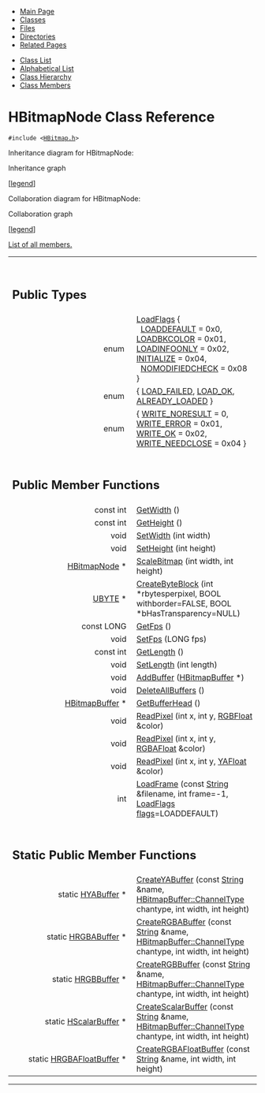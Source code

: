 <div class="tabs">

- [Main Page](index.md)
- <span id="current">[Classes](annotated.md)</span>
- [Files](files.md)
- [Directories](dirs.md)
- [Related Pages](pages.md)

</div>

<div class="tabs">

- [Class List](annotated.md)
- [Alphabetical List](classes.md)
- [Class Hierarchy](hierarchy.md)
- [Class Members](functions.md)

</div>

# HBitmapNode Class Reference

`#include <`<a href="HBitmap_8h-source.md" class="el"><code>HBitmap.h</code></a>`>`

Inheritance diagram for HBitmapNode:

<span class="image placeholder" original-image-src="classHBitmapNode__inherit__graph.gif" original-image-title="" border="0" usemap="#HBitmapNode__inherit__map">Inheritance graph</span>

\[[legend](graph_legend.md)\]

Collaboration diagram for HBitmapNode:

<span class="image placeholder" original-image-src="classHBitmapNode__coll__graph.gif" original-image-title="" border="0" usemap="#HBitmapNode__coll__map">Collaboration graph</span>

\[[legend](graph_legend.md)\]

[List of all members.](classHBitmapNode-members.md)

<table data-border="0" data-cellpadding="0" data-cellspacing="0">
<colgroup>
<col style="width: 50%" />
<col style="width: 50%" />
</colgroup>
<tbody>
<tr>
<td></td>
<td></td>
</tr>
<tr>
<td colspan="2"><br />
&#10;<h2 id="public-types">Public Types</h2></td>
</tr>
<tr>
<td class="memItemLeft" style="text-align: right;" data-nowrap="" data-valign="top">enum  </td>
<td class="memItemRight" data-valign="bottom"><a href="classHBitmapNode.md#a481861fff87f0ebf88ec15d9e206f90" class="el">LoadFlags</a> {<br />
  <a href="classHBitmapNode.md#a481861fff87f0ebf88ec15d9e206f90a3eda5885d0d1d9df4b7ca5186ab8d19" class="el">LOADDEFAULT</a> = 0x0, <a href="classHBitmapNode.md#a481861fff87f0ebf88ec15d9e206f908d752d82170bc40c52648233fb4b2e92" class="el">LOADBKCOLOR</a> = 0x01, <a href="classHBitmapNode.md#a481861fff87f0ebf88ec15d9e206f90c32120c146000b42843de769221473a6" class="el">LOADINFOONLY</a> = 0x02, <a href="classHBitmapNode.md#a481861fff87f0ebf88ec15d9e206f9067d00896560d72e79b9aa815b703e9b0" class="el">INITIALIZE</a> = 0x04,<br />
  <a href="classHBitmapNode.md#a481861fff87f0ebf88ec15d9e206f906fe5a6de34947399bec1de494faffbb4" class="el">NOMODIFIEDCHECK</a> = 0x08<br />
}</td>
</tr>
<tr>
<td class="memItemLeft" style="text-align: right;" data-nowrap="" data-valign="top">enum  </td>
<td class="memItemRight" data-valign="bottom">{ <a href="classHBitmapNode.md#dca29a1140aadadfd92b34a02fa516ef7b0d329a6efd1e7a527acf8970807616" class="el">LOAD_FAILED</a>, <a href="classHBitmapNode.md#dca29a1140aadadfd92b34a02fa516efad12af68d8c8a5dde34120db91a75e04" class="el">LOAD_OK</a>, <a href="classHBitmapNode.md#dca29a1140aadadfd92b34a02fa516efe817054f069c2f8f0db23cc1904d9594" class="el">ALREADY_LOADED</a> }</td>
</tr>
<tr>
<td class="memItemLeft" style="text-align: right;" data-nowrap="" data-valign="top">enum  </td>
<td class="memItemRight" data-valign="bottom">{ <a href="classHBitmapNode.md#68986ab776eb5d6b5a809a1c005a73001ecc89dbe4cbc5edea13ce47f5e4bbab" class="el">WRITE_NORESULT</a> = 0, <a href="classHBitmapNode.md#68986ab776eb5d6b5a809a1c005a73006ffd8aa558c1ab84ddc0a01e4f14ed0d" class="el">WRITE_ERROR</a> = 0x01, <a href="classHBitmapNode.md#68986ab776eb5d6b5a809a1c005a730088c7dbe6cb83ed7007d031d2aaf99da5" class="el">WRITE_OK</a> = 0x02, <a href="classHBitmapNode.md#68986ab776eb5d6b5a809a1c005a7300819f8bf3646673def34d8208b4f59bd9" class="el">WRITE_NEEDCLOSE</a> = 0x04 }</td>
</tr>
<tr>
<td colspan="2"><br />
&#10;<h2 id="public-member-functions">Public Member Functions</h2></td>
</tr>
<tr>
<td class="memItemLeft" style="text-align: right;" data-nowrap="" data-valign="top">const int </td>
<td class="memItemRight" data-valign="bottom"><a href="classHBitmapNode.md#ce2848c68165384ff92043fdf7f975ff" class="el">GetWidth</a> ()</td>
</tr>
<tr>
<td class="memItemLeft" style="text-align: right;" data-nowrap="" data-valign="top">const int </td>
<td class="memItemRight" data-valign="bottom"><a href="classHBitmapNode.md#35170f8abe223996b6ba9a0ee517f031" class="el">GetHeight</a> ()</td>
</tr>
<tr>
<td class="memItemLeft" style="text-align: right;" data-nowrap="" data-valign="top">void </td>
<td class="memItemRight" data-valign="bottom"><a href="classHBitmapNode.md#ff85d77fe4659bd9dfb48ca398b42b5f" class="el">SetWidth</a> (int width)</td>
</tr>
<tr>
<td class="memItemLeft" style="text-align: right;" data-nowrap="" data-valign="top">void </td>
<td class="memItemRight" data-valign="bottom"><a href="classHBitmapNode.md#feea73156231ff8f250e7f9f349e49f0" class="el">SetHeight</a> (int height)</td>
</tr>
<tr>
<td class="memItemLeft" style="text-align: right;" data-nowrap="" data-valign="top"><a href="classHBitmapNode.md" class="el">HBitmapNode</a> * </td>
<td class="memItemRight" data-valign="bottom"><a href="classHBitmapNode.md#5988ebe9c94bc1df268302398b88259f" class="el">ScaleBitmap</a> (int width, int height)</td>
</tr>
<tr>
<td class="memItemLeft" style="text-align: right;" data-nowrap="" data-valign="top"><a href="DataType_8h.md#6df7643c26cd4b455d883d8fae3d6bf1" class="el">UBYTE</a> * </td>
<td class="memItemRight" data-valign="bottom"><a href="classHBitmapNode.md#1a46212a663cf71ce9f1cfa68c2f6cac" class="el">CreateByteBlock</a> (int *rbytesperpixel, BOOL withborder=FALSE, BOOL *bHasTransparency=NULL)</td>
</tr>
<tr>
<td class="memItemLeft" style="text-align: right;" data-nowrap="" data-valign="top">const LONG </td>
<td class="memItemRight" data-valign="bottom"><a href="classHBitmapNode.md#2a464a96ca46ec3f785db55051012b5e" class="el">GetFps</a> ()</td>
</tr>
<tr>
<td class="memItemLeft" style="text-align: right;" data-nowrap="" data-valign="top">void </td>
<td class="memItemRight" data-valign="bottom"><a href="classHBitmapNode.md#01f124db0da9e88f374426f626c7d711" class="el">SetFps</a> (LONG fps)</td>
</tr>
<tr>
<td class="memItemLeft" style="text-align: right;" data-nowrap="" data-valign="top">const int </td>
<td class="memItemRight" data-valign="bottom"><a href="classHBitmapNode.md#0670dbd645d0e24b7f8f78d5c15d6aca" class="el">GetLength</a> ()</td>
</tr>
<tr>
<td class="memItemLeft" style="text-align: right;" data-nowrap="" data-valign="top">void </td>
<td class="memItemRight" data-valign="bottom"><a href="classHBitmapNode.md#f4257287ceccc0286ca07706359b33ba" class="el">SetLength</a> (int length)</td>
</tr>
<tr>
<td class="memItemLeft" style="text-align: right;" data-nowrap="" data-valign="top">void </td>
<td class="memItemRight" data-valign="bottom"><a href="classHBitmapNode.md#fed2199c2c73e7ac8eb60dd8b2e28099" class="el">AddBuffer</a> (<a href="classHBitmapBuffer.md" class="el">HBitmapBuffer</a> *)</td>
</tr>
<tr>
<td class="memItemLeft" style="text-align: right;" data-nowrap="" data-valign="top">void </td>
<td class="memItemRight" data-valign="bottom"><a href="classHBitmapNode.md#4f0b6a9c241d31a68df9e9009aaede12" class="el">DeleteAllBuffers</a> ()</td>
</tr>
<tr>
<td class="memItemLeft" style="text-align: right;" data-nowrap="" data-valign="top"><a href="classHBitmapBuffer.md" class="el">HBitmapBuffer</a> * </td>
<td class="memItemRight" data-valign="bottom"><a href="classHBitmapNode.md#3cc76c8aec87ae4638e22cb40c83c6e8" class="el">GetBufferHead</a> ()</td>
</tr>
<tr>
<td class="memItemLeft" style="text-align: right;" data-nowrap="" data-valign="top">void </td>
<td class="memItemRight" data-valign="bottom"><a href="classHBitmapNode.md#76bd1fa3bd3914167a53e3e25ccb595e" class="el">ReadPixel</a> (int x, int y, <a href="classRGBFloat.md" class="el">RGBFloat</a> &amp;color)</td>
</tr>
<tr>
<td class="memItemLeft" style="text-align: right;" data-nowrap="" data-valign="top">void </td>
<td class="memItemRight" data-valign="bottom"><a href="classHBitmapNode.md#bffbb1bdcca358aafe5ae702077168d1" class="el">ReadPixel</a> (int x, int y, <a href="classRGBAFloat.md" class="el">RGBAFloat</a> &amp;color)</td>
</tr>
<tr>
<td class="memItemLeft" style="text-align: right;" data-nowrap="" data-valign="top">void </td>
<td class="memItemRight" data-valign="bottom"><a href="classHBitmapNode.md#a350bf25f70ebc124213e5ab0b4b924b" class="el">ReadPixel</a> (int x, int y, <a href="classYAFloat.md" class="el">YAFloat</a> &amp;color)</td>
</tr>
<tr>
<td class="memItemLeft" style="text-align: right;" data-nowrap="" data-valign="top">int </td>
<td class="memItemRight" data-valign="bottom"><a href="classHBitmapNode.md#4cf4c60fa05e10346f857fbdaf635245" class="el">LoadFrame</a> (const <a href="classString.md" class="el">String</a> &amp;filename, int frame=-1, <a href="classHBitmapNode.md#a481861fff87f0ebf88ec15d9e206f90" class="el">LoadFlags</a> <a href="Rave_8h.md#4e5868d676cb634aa75b125a0f741abf" class="el">flags</a>=LOADDEFAULT)</td>
</tr>
<tr>
<td colspan="2"><br />
&#10;<h2 id="static-public-member-functions">Static Public Member Functions</h2></td>
</tr>
<tr>
<td class="memItemLeft" style="text-align: right;" data-nowrap="" data-valign="top">static <a href="classHYABuffer.md" class="el">HYABuffer</a> * </td>
<td class="memItemRight" data-valign="bottom"><a href="classHBitmapNode.md#54201c467292cd17d120ab6203716047" class="el">CreateYABuffer</a> (const <a href="classString.md" class="el">String</a> &amp;name, <a href="classHBitmapBuffer.md#d554a7dc176ab0ceadbb9ee4a647c3d2" class="el">HBitmapBuffer::ChannelType</a> chantype, int width, int height)</td>
</tr>
<tr>
<td class="memItemLeft" style="text-align: right;" data-nowrap="" data-valign="top">static <a href="classHRGBABuffer.md" class="el">HRGBABuffer</a> * </td>
<td class="memItemRight" data-valign="bottom"><a href="classHBitmapNode.md#9942003d2f0b3c767e5d6071e57863df" class="el">CreateRGBABuffer</a> (const <a href="classString.md" class="el">String</a> &amp;name, <a href="classHBitmapBuffer.md#d554a7dc176ab0ceadbb9ee4a647c3d2" class="el">HBitmapBuffer::ChannelType</a> chantype, int width, int height)</td>
</tr>
<tr>
<td class="memItemLeft" style="text-align: right;" data-nowrap="" data-valign="top">static <a href="classHRGBBuffer.md" class="el">HRGBBuffer</a> * </td>
<td class="memItemRight" data-valign="bottom"><a href="classHBitmapNode.md#8e893441f6061f6ce81e197d9539208c" class="el">CreateRGBBuffer</a> (const <a href="classString.md" class="el">String</a> &amp;name, <a href="classHBitmapBuffer.md#d554a7dc176ab0ceadbb9ee4a647c3d2" class="el">HBitmapBuffer::ChannelType</a> chantype, int width, int height)</td>
</tr>
<tr>
<td class="memItemLeft" style="text-align: right;" data-nowrap="" data-valign="top">static <a href="classHScalarBuffer.md" class="el">HScalarBuffer</a> * </td>
<td class="memItemRight" data-valign="bottom"><a href="classHBitmapNode.md#4969c388c157e108c322e8f3a5534069" class="el">CreateScalarBuffer</a> (const <a href="classString.md" class="el">String</a> &amp;name, <a href="classHBitmapBuffer.md#d554a7dc176ab0ceadbb9ee4a647c3d2" class="el">HBitmapBuffer::ChannelType</a> chantype, int width, int height)</td>
</tr>
<tr>
<td class="memItemLeft" style="text-align: right;" data-nowrap="" data-valign="top">static <a href="classHRGBAFloatBuffer.md" class="el">HRGBAFloatBuffer</a> * </td>
<td class="memItemRight" data-valign="bottom"><a href="classHBitmapNode.md#a9d250a4399c8362d9a9f136b2f003c2" class="el">CreateRGBAFloatBuffer</a> (const <a href="classString.md" class="el">String</a> &amp;name, int width, int height)</td>
</tr>
</tbody>
</table>

------------------------------------------------------------------------

<span id="_details"></span>

